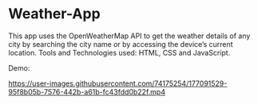 # Weather-App
This app uses the OpenWeatherMap API to get the weather details of any city by searching the city name or by accessing the device’s current location.
Tools and Technologies used: HTML, CSS and JavaScript.

Demo:

https://user-images.githubusercontent.com/74175254/177091529-95f8b05b-7576-442b-a61b-fc43fdd0b22f.mp4

